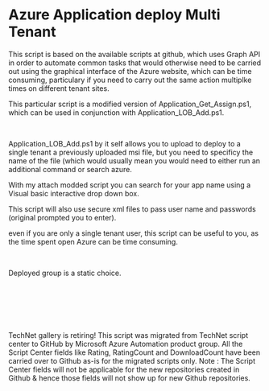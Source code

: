 ﻿Azure Application deploy Multi Tenant
=====================================

            

This script is based on the available scripts at github, which uses Graph API in order to automate common tasks that would otherwise need to be carried out using the graphical interface of the Azure website, which can be time consuming, particulary if you
 need to carry out the same action multiplke times on different tenant sites. 


This particular script is a modified version of Application_Get_Assign.ps1, which can be used in conjunction with Application_LOB_Add.ps1. 


 


Application_LOB_Add.ps1 by it self allows you to upload to deploy to a single tenant a previously uploaded msi file, but you need to specificy the name of the file (which would usually mean you would need to either run an additional command or search azure.


With my attach modded script you can search for your app name using a Visual basic interactive drop down box.


This script will also use secure xml files to pass user name and passwords (original prompted you to enter). 


even if you are only a single tenant user, this script can be useful to you, as the time spent open Azure can be time consuming. 


 


Deployed group is a static choice. 


 




 



 

        
    
TechNet gallery is retiring! This script was migrated from TechNet script center to GitHub by Microsoft Azure Automation product group. All the Script Center fields like Rating, RatingCount and DownloadCount have been carried over to Github as-is for the migrated scripts only. Note : The Script Center fields will not be applicable for the new repositories created in Github & hence those fields will not show up for new Github repositories.
